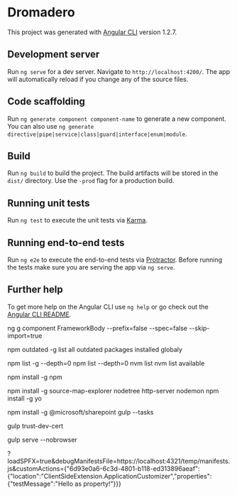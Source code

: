 # Dromadero

This project was generated with [Angular CLI](https://github.com/angular/angular-cli) version 1.2.7.

## Development server

Run `ng serve` for a dev server. Navigate to `http://localhost:4200/`. The app will automatically reload if you change any of the source files.

## Code scaffolding

Run `ng generate component component-name` to generate a new component. You can also use `ng generate directive|pipe|service|class|guard|interface|enum|module`.

## Build

Run `ng build` to build the project. The build artifacts will be stored in the `dist/` directory. Use the `-prod` flag for a production build.

## Running unit tests

Run `ng test` to execute the unit tests via [Karma](https://karma-runner.github.io).

## Running end-to-end tests

Run `ng e2e` to execute the end-to-end tests via [Protractor](http://www.protractortest.org/).
Before running the tests make sure you are serving the app via `ng serve`.

## Further help

To get more help on the Angular CLI use `ng help` or go check out the [Angular CLI README](https://github.com/angular/angular-cli/blob/master/README.md).


ng g component FrameworkBody --prefix=false --spec=false --skip-import=true

npm outdated -g
list all outdated packages installed globaly


npm list -g --depth=0
npm list --depth=0
nvm list
nvm list available


npm install -g npm

npm install -g source-map-explorer nodetree http-server nodemon
npm install -g yo

npm install -g @microsoft/sharepoint
gulp --tasks

gulp trust-dev-cert

gulp serve --nobrowser

?loadSPFX=true&debugManifestsFile=https://localhost:4321/temp/manifests.js&customActions={"6d93e0a6-6c3d-4801-b118-ed313896aeaf":{"location":"ClientSideExtension.ApplicationCustomizer","properties":{"testMessage":"Hello as property!"}}}


